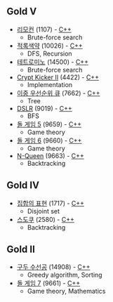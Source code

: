 ## Gold V
* [리모컨](https://www.acmicpc.net/problem/1107) (1107) - [C++](https://github.com/nbsp1221/algorithm/blob/master/algorithm-challenges/baekjoon-online-judge/challenges/1000/1107.cpp)
  - Brute-force search
* [적록색약](https://www.acmicpc.net/problem/10026) (10026) - [C++](https://github.com/nbsp1221/algorithm/blob/master/algorithm-challenges/baekjoon-online-judge/challenges/10000/10026.cpp)
  - DFS, Recursion
* [테트로미노](https://www.acmicpc.net/problem/14500) (14500) - [C++](https://github.com/nbsp1221/algorithm/blob/master/algorithm-challenges/baekjoon-online-judge/challenges/14000/14500.cpp)
  - Brute-force search
* [Crypt Kicker II](https://www.acmicpc.net/problem/4422) (4422) - [C++](https://github.com/nbsp1221/algorithm/blob/master/algorithm-challenges/baekjoon-online-judge/challenges/4000/4422.cpp)
  - Implementation
* [이중 우선순위 큐](https://www.acmicpc.net/problem/7662) (7662) - [C++](https://github.com/nbsp1221/algorithm/blob/master/algorithm-challenges/baekjoon-online-judge/challenges/7000/7662.cpp)
  - Tree
* [DSLR](https://www.acmicpc.net/problem/9019) (9019) - [C++](https://github.com/nbsp1221/algorithm/blob/master/algorithm-challenges/baekjoon-online-judge/challenges/9000/9019.cpp)
  - BFS
* [돌 게임 5](https://www.acmicpc.net/problem/9659) (9659) - [C++](https://github.com/nbsp1221/algorithm/blob/master/algorithm-challenges/baekjoon-online-judge/challenges/9000/9659.cpp)
  - Game theory
* [돌 게임 6](https://www.acmicpc.net/problem/9660) (9660) - [C++](https://github.com/nbsp1221/algorithm/blob/master/algorithm-challenges/baekjoon-online-judge/challenges/9000/9660.cpp)
  - Game theory
* [N-Queen](https://www.acmicpc.net/problem/9663) (9663) - [C++](https://github.com/nbsp1221/algorithm/blob/master/algorithm-challenges/baekjoon-online-judge/challenges/9000/9663.cpp)
  - Backtracking
## Gold IV
* [집합의 표현](https://www.acmicpc.net/problem/1717) (1717) - [C++](https://github.com/nbsp1221/algorithm/blob/master/algorithm-challenges/baekjoon-online-judge/challenges/1000/1717.cpp)
  - Disjoint set
* [스도쿠](https://www.acmicpc.net/problem/2580) (2580) - [C++](https://github.com/nbsp1221/algorithm/blob/master/algorithm-challenges/baekjoon-online-judge/challenges/2000/2580.cpp)
  - Backtracking
## Gold II
* [구두 수선공](https://www.acmicpc.net/problem/14908) (14908) - [C++](https://github.com/nbsp1221/algorithm/blob/master/algorithm-challenges/baekjoon-online-judge/challenges/14000/14908.cpp)
  - Greedy algorithm, Sorting
* [돌 게임 7](https://www.acmicpc.net/problem/9661) (9661) - [C++](https://github.com/nbsp1221/algorithm/blob/master/algorithm-challenges/baekjoon-online-judge/challenges/9000/9661.cpp)
  - Game theory, Mathematics